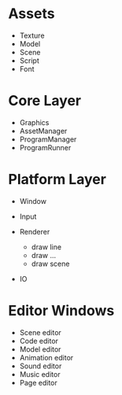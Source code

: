 # Assets
- Texture
- Model
- Scene
- Script
- Font

# Core Layer
- Graphics
- AssetManager
- ProgramManager
- ProgramRunner

# Platform Layer
- Window

- Input
- Renderer
    - draw line
    - draw ...
    - draw scene
- IO

# Editor Windows
- Scene editor
- Code editor
- Model editor
- Animation editor
- Sound editor
- Music editor
- Page editor